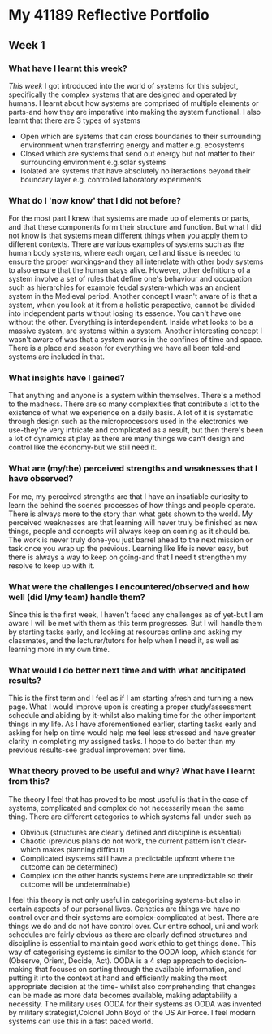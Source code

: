 # My 41189 Reflective Portfolio

## Week 1

### What have I learnt this week?

*This week* I got introduced into the world of systems for this subject, specifically the complex systems that are designed and operated by humans. I learnt about how systems are comprised of multiple elements or parts-and how they are imperative into making the system functional. I also learnt that there are 3 types of systems

- Open which are systems that can cross boundaries to their surrounding environment when transferring energy and matter e.g. ecosystems
- Closed which are systems that send out energy but not matter to their surrounding environment e.g.solar systems
- Isolated are systems that have absolutely no iteractions beyond their boundary layer e.g. controlled laboratory experiments

### What do I 'now know' that I did not before?

For the most part I knew that systems are made up of elements or parts, and that these components form their structure and function. But what I did not know is that systems mean different things when you apply them to different contexts. There are various examples of systems such as the human body systems, where each organ, cell and tissue is needed to ensure the proper workings-and they all interrelate with other body systems to also ensure that the human stays alive. However, other defnitions of a system involve a set of rules that define one's behaviour and occupation such as hierarchies for example feudal system-which was an ancient system in the Medieval period. Another concept I wasn't aware of is that a system, when you look at it from a holistic perspective, cannot be divided into independent parts without
losing its essence. You can't have one without the other. Everything is interdependent. Inside what looks to be a massive system, are systems within a system. Another interesting concept I wasn't aware of was that a system works in the confines of time and space. There is a place and season for everything we have all been told-and systems are included in that.

### What insights have I gained?

That anything and anyone is a system within themselves. There's a method to the madness. There are so many complexities that contribute a lot to the existence of what we experience on a daily basis. A lot of it is systematic through design such as the microprocessors used in the electronics we use-they're very intricate and complicated as a result, but then there's been a lot of dynamics at play as there are many things we can't design and control like the economy-but we still need it. 

### What are (my/the) perceived strengths and weaknesses that I have observed?

For me, my perceived strengths are that I have an insatiable curiosity to learn the behind the scenes processes of how things and people operate. There is always more to the story than what gets shown to the world. My perceived weaknesses are that learning will never truly be finished as new things, people and concepts will always keep on coming as it should be. The work is never truly done-you just barrel ahead to the next mission or task once you wrap up the previous. Learning like life is never easy, but there is always a way to keep on going-and that I need t strengthen my resolve to keep up with it.

### What were the challenges I encountered/observed and how well (did I/my team) handle them? 

Since this is the first week, I haven't faced any challenges as of yet-but I am aware I will be met with them as this term progresses. But I will handle them by starting tasks early, and looking at resources online and asking my classmates, and the lecturer/tutors for help when I need it, as well as learning more in my own time.

### What would I do better next time and with what ancitipated results?

This is the first term and I feel as if I am starting afresh and turning a new page. What I would improve upon is creating a proper study/assessment schedule and abiding by it-whilst also making time for the other important things in my life. As I have aforementioned earlier, starting tasks early and asking for help on time would help me feel less stressed and have greater clarity in completing my assigned tasks. I hope to do better than my previous results-see gradual improvement over time. 

### What theory proved to be useful and why? What have I learnt from this? 

The theory I feel that has proved to be most useful is that in the case of systems, complicated and complex do not necessarily mean the same thing. There are different categories to which systems fall under such as
- Obvious (structures are clearly defined and discipline is essential)
- Chaotic (previous plans do not work, the current pattern isn't clear-which makes planning difficult)
- Complicated (systems still have a predictable upfront where the outcome can be determined)
- Complex (on the other hands systems here are unpredictable so their outcome will be undeterminable)

I feel this theory is not only useful in categorising systems-but also in certain aspects of our personal lives. Genetics are things we have no control over and their systems are complex-complicated at best. There are things we do and do not have control over. Our entire school, uni and work schedules are fairly obvious as there are clearly defined structures and discipline is essential to maintain good work ethic to get things done. This way of categorising systems is similar to the OODA loop, which stands for (Observe, Orient, Decide, Act). OODA is a 4 step approach to decision-making that focuses on sorting through the available information, and putting it into the context at hand and efficiently making the most appropriate decision at the time- whilst also comprehending that changes can be made as more data becomes available, making adaptability a necessity. The military uses OODA for their systems as OODA was invented by military strategist,Colonel John Boyd of the US Air Force. I feel modern systems can use this in a fast paced world.   
